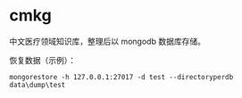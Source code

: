 # cmkg

中文医疗领域知识库，整理后以 mongodb 数据库存储。

恢复数据（示例）：
```
mongorestore -h 127.0.0.1:27017 -d test --directoryperdb data\dump\test
```
